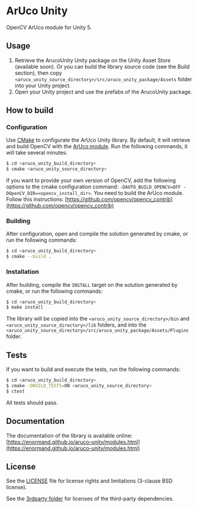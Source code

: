 # ArUco Unity

OpenCV ArUco module for Unity 5.

## Usage

1. Retrieve the ArucoUnity Unity package on the Unity Asset Store (available soon). Or you can build the library source code (see the Build section), then copy `<aruco_unity_source_directory>/src/aruco_unity_package/Assets` folder into your Unity project.
2. Open your Unity project and use the prefabs of the ArucoUnity package.

## How to build

### Configuration

Use [CMake](https://cmake.org/) to configurate the ArUco Unity library. By default, it will retrieve and build OpenCV
with the [ArUco module](https://github.com/opencv/opencv_contrib/tree/master/modules/aruco). Run the following commands,
it will take several minutes:

```bash
$ cd <aruco_unity_build_directory>
$ cmake <aruco_unity_source_directory>
```

If you want to provide your own version of OpenCV, add the following options to the cmake configuration command:
`-DAUTO_BUILD_OPENCV=OFF -DOpenCV_DIR=<opencv_install_dir>`. You need to build the ArUco module. Follow this
instructions: [https://github.com/opencv/opencv_contrib](https://github.com/opencv/opencv_contrib)

### Building

After configuration, open and compile the solution generated by cmake, or run the following commands:

```bash
$ cd <aruco_unity_build_directory>
$ cmake --build .
```

### Installation

After building, compile the `INSTALL` target on the solution generated by cmake, or run the following commands:

```bash
$ cd <aruco_unity_build_directory>
$ make install
```

The library will be copied into the `<aruco_unity_source_directory>/bin` and `<aruco_unity_source_directory>/lib`
folders, and into the `<aruco_unity_source_directory>/src/aruco_unity_package/Assets/Plugins` folder.

## Tests

If you want to build and execute the tests, run the following commands:

```bash
$ cd <aruco_unity_build_directory>
$ cmake -DBUILD_TESTS=ON <aruco_unity_source_directory>
$ ctest
```

All tests should pass.

## Documentation

The documentation of the library is available online:
[https://enormand.github.io/aruco-unity/modules.html](https://enormand.github.io/aruco-unity/modules.html)

## License

See the [LICENSE](LICENSE.md) file for license rights and limitations (3-clause BSD license).

See the [3rdparty folder](3rdparty/) for licenses of the third-party dependencies.